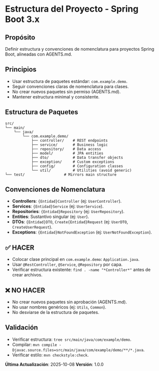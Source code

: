 # Estructura del Proyecto - Spring Boot 3.x

## Propósito
Definir estructura y convenciones de nomenclatura para proyectos Spring Boot, alineadas con AGENTS.md.

## Principios
- Usar estructura de paquetes estándar: `com.example.demo`.
- Seguir convenciones claras de nomenclatura para clases.
- No crear nuevos paquetes sin permiso (AGENTS.md).
- Mantener estructura minimal y consistente.

## Estructura de Paquetes
```
src/
└── main/
    └── java/
        └── com.example.demo/
            ├── controller/    # REST endpoints
            ├── service/       # Business logic
            ├── repository/    # Data access
            ├── model/         # JPA entities
            ├── dto/           # Data transfer objects
            ├── exception/     # Custom exceptions
            ├── config/        # Configuration classes
            └── util/          # Utilities (avoid generic)
└── test/                  # Mirrors main structure
```

## Convenciones de Nomenclatura
- **Controllers**: `{Entidad}Controller` (ej: `UserController`).
- **Services**: `{Entidad}Service` (ej: `UserService`).
- **Repositories**: `{Entidad}Repository` (ej: `UserRepository`).
- **Entities**: Sustantivo singular (ej: `User`).
- **DTOs**: `{Entidad}DTO`, `Create{Entidad}Request` (ej: `UserDTO`, `CreateUserRequest`).
- **Exceptions**: `{Entidad}NotFoundException` (ej: `UserNotFoundException`).

## ✅ HACER
- Colocar clase principal en `com.example.demo`: `Application.java`.
- Usar `@RestController`, `@Service`, `@Repository` por capa.
- Verificar estructura existente: `find . -name "*Controller*"` antes de crear archivos.

## ❌ NO HACER
- No crear nuevos paquetes sin aprobación (AGENTS.md).
- No usar nombres genéricos (ej: `Utils`, `Common`).
- No desviarse de la estructura de paquetes.

## Validación
- Verificar estructura: `tree src/main/java/com/example/demo`.
- Compilar: `mvn compile -Djavac.source.files=src/main/java/com/example/demo/**/*.java`.
- Verificar estilo: `mvn checkstyle:check`.

**Última Actualización**: 2025-10-08
**Versión**: 1.0.0